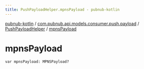 ```yaml
---
title: PushPayloadHelper.mpnsPayload - pubnub-kotlin
---
```


[pubnub-kotlin](../../index.html) / [com.pubnub.api.models.consumer.push.payload](../index.html) / [PushPayloadHelper](index.html) / [mpnsPayload](./mpns-payload.html)

# mpnsPayload

`var mpnsPayload: MPNSPayload?`